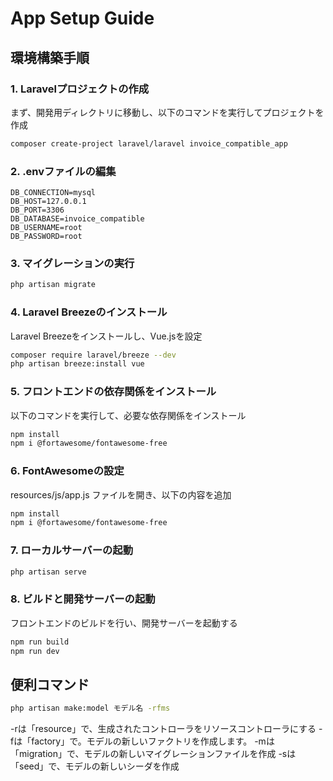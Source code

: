 # App Setup Guide

## 環境構築手順

### 1. Laravelプロジェクトの作成
まず、開発用ディレクトリに移動し、以下のコマンドを実行してプロジェクトを作成

```bash
composer create-project laravel/laravel invoice_compatible_app
```

### 2. .envファイルの編集
```
DB_CONNECTION=mysql
DB_HOST=127.0.0.1
DB_PORT=3306
DB_DATABASE=invoice_compatible
DB_USERNAME=root
DB_PASSWORD=root
```

### 3. マイグレーションの実行
```bash
php artisan migrate
```

### 4. Laravel Breezeのインストール
Laravel Breezeをインストールし、Vue.jsを設定
```bash
composer require laravel/breeze --dev 
php artisan breeze:install vue
```
### 5. フロントエンドの依存関係をインストール
以下のコマンドを実行して、必要な依存関係をインストール
```bash
npm install
npm i @fortawesome/fontawesome-free
```

### 6. FontAwesomeの設定
resources/js/app.js ファイルを開き、以下の内容を追加
```bash
npm install
npm i @fortawesome/fontawesome-free
```

### 7. ローカルサーバーの起動
```bash
php artisan serve
```

### 8. ビルドと開発サーバーの起動
フロントエンドのビルドを行い、開発サーバーを起動する
```bash
npm run build
npm run dev
```

## 便利コマンド
```bash
php artisan make:model モデル名 -rfms
```

-rは「resource」で、生成されたコントローラをリソースコントローラにする
-fは「factory」で。モデルの新しいファクトリを作成します。
-mは「migration」で、モデルの新しいマイグレーションファイルを作成
-sは「seed」で、モデルの新しいシーダを作成
